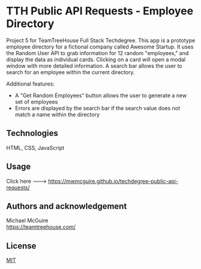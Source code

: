 # TTH Public API Requests - Employee Directory

Project 5 for TeamTreeHouse Full Stack Techdegree. This app is a prototype employee directory for a fictional company called Awesome Startup. It uses the Random User API to grab information for 12 random "employees," and display the data as individual cards. Clicking on a card will open a modal window with more detailed information. A search bar allows the user to search for an employee within the current directory.

Additional features:

- A "Get Random Employees" button allows the user to generate a new set of employees
- Errors are displayed by the search bar if the search value does not match a name within the directory

## Technologies

HTML, CSS, JavaScript

## Usage

Click here ---> https://mwmcguire.github.io/techdegree-public-api-requests/

## Authors and acknowledgement

Michael McGuire\
https://teamtreehouse.com/

## License

[MIT](https://choosealicense.com/licenses/mit/)
